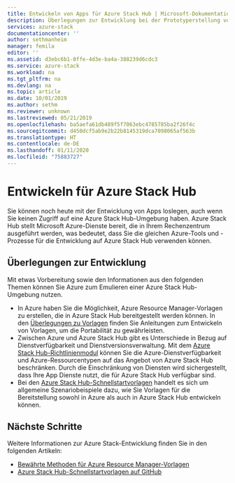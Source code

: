 ```yaml
---
title: Entwickeln von Apps für Azure Stack Hub | Microsoft-Dokumentation
description: Überlegungen zur Entwicklung bei der Prototyperstellung von App in Azure Stack Hub mithilfe von Azure-Diensten.
services: azure-stack
documentationcenter: ''
author: sethmanheim
manager: femila
editor: ''
ms.assetid: d3ebc6b1-0ffe-4d3e-ba4a-388239d6cdc3
ms.service: azure-stack
ms.workload: na
ms.tgt_pltfrm: na
ms.devlang: na
ms.topic: article
ms.date: 10/01/2019
ms.author: sethm
ms.reviewer: unknown
ms.lastreviewed: 05/21/2019
ms.openlocfilehash: ba5aefa61db489f5f7063ebc4785785ba2f26f4c
ms.sourcegitcommit: d450dcf5ab9e2b22b8145319dca7098065af563b
ms.translationtype: HT
ms.contentlocale: de-DE
ms.lasthandoff: 01/11/2020
ms.locfileid: "75883727"
---
```

# <a name="develop-for-azure-stack-hub"></a>Entwickeln für Azure Stack Hub

Sie können noch heute mit der Entwicklung von Apps loslegen, auch wenn Sie keinen Zugriff auf eine Azure Stack Hub-Umgebung haben. Azure Stack Hub stellt Microsoft Azure-Dienste bereit, die in Ihrem Rechenzentrum ausgeführt werden, was bedeutet, dass Sie die gleichen Azure-Tools und -Prozesse für die Entwicklung auf Azure Stack Hub verwenden können.

## <a name="development-considerations"></a>Überlegungen zur Entwicklung

Mit etwas Vorbereitung sowie den Informationen aus den folgenden Themen können Sie Azure zum Emulieren einer Azure Stack Hub-Umgebung nutzen.

* In Azure haben Sie die Möglichkeit, Azure Resource Manager-Vorlagen zu erstellen, die in Azure Stack Hub bereitgestellt werden können. In den [Überlegungen zu Vorlagen](azure-stack-develop-templates.md) finden Sie Anleitungen zum Entwickeln von Vorlagen, um die Portabilität zu gewährleisten.
* Zwischen Azure und Azure Stack Hub gibt es Unterschiede in Bezug auf Dienstverfügbarkeit und Dienstversionsverwaltung. Mit dem [Azure Stack Hub-Richtlinienmodul](azure-stack-policy-module.md) können Sie die Azure-Dienstverfügbarkeit und Azure-Ressourcentypen auf das Angebot von Azure Stack Hub beschränken. Durch die Einschränkung von Diensten wird sichergestellt, dass Ihre App Dienste nutzt, die für Azure Stack Hub verfügbar sind.
* Bei den [Azure Stack Hub-Schnellstartvorlagen](https://github.com/Azure/AzureStack-QuickStart-Templates) handelt es sich um allgemeine Szenariobeispiele dazu, wie Sie Vorlagen für die Bereitstellung sowohl in Azure als auch in Azure Stack Hub entwickeln können.

## <a name="next-steps"></a>Nächste Schritte

Weitere Informationen zur Azure Stack-Entwicklung finden Sie in den folgenden Artikeln:

* [Bewährte Methoden für Azure Resource Manager-Vorlagen](azure-stack-develop-templates.md)
* [Azure Stack Hub-Schnellstartvorlagen auf GitHub](https://github.com/Azure/AzureStack-QuickStart-Templates)
